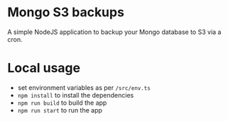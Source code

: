 # Mongo S3 backups

A simple NodeJS application to backup your Mongo database to S3 via a cron.

# Local usage

- set environment variables as per `/src/env.ts`
- `npm install` to install the dependencies
- `npm run build` to build the app
- `npm run start` to run the app
